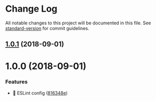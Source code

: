 # Change Log

All notable changes to this project will be documented in this file. See [standard-version](https://github.com/conventional-changelog/standard-version) for commit guidelines.

<a name="1.0.1"></a>
## [1.0.1](https://github.com/marciobarrios/eslint-config-minim/compare/v1.0.0...v1.0.1) (2018-09-01)



<a name="1.0.0"></a>
# 1.0.0 (2018-09-01)


### Features

* 🎸 ESLint config ([816348e](https://github.com/marciobarrios/eslint-config-minim/commit/816348e))
